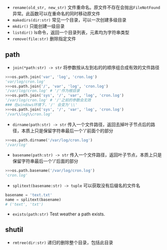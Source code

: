 - `rename(old_str, new_str)` 文件重命名。原文件不存在会抛出`FileNotFound`异常。此函数可以在重命名的同时移动原文件
- `makedirs(dir:str)` 常见一个目录，可以一次创建多级目录
- `mkdir()` 只能创建一级目录
- `listdir()` ls命令，返回一个目录列表，元素均为字符串类型
- `remove(file:str)` 删除指定文件
## path
- `join(*path:str) -> str` 将参数按从左到右的的顺序组合成有效的文件路径
```python
>>>os.path.join('var', 'log', 'cron.log')
'var/log/cron.log'
>>>os.path.join('/', 'var', 'log', 'cron.log')
'/var/log/cron.log' # '/'作为根目录
>>>os.path.join('sys', '/', 'var', 'log', 'cron.log')
'/var/log/cron.log' # '/'之前的参数会无效
### 在windows环境下，'/' 会变为'\\'
>>>os.path.join('sys', '/', 'var', 'log', 'cron.log')
'/var\\log\\cron.log'
```

- `dirname(path:str) -> str` 传入一个文件路径，返回去掉叶子节点后的路径，本质上只是保留字符串最后一个'/'前面个的部分
```python
>>>os.path.dirname('/var/log/cron.log')
'/var/log'
```

- `basename(path:str) -> str` 传入一个文件路径，返回叶子节点，本质上只是保留字符串最后一个'/'后面的部分
```python
>>>os.path.basename('/var/log/cron.log')
'cron.log'
```

- `splitext(basename:str) -> tuple` 可以获取没有后缀名的文件名
```Python
basename = 'text.txt'
name = splitext(basename)
# ('text', 'txt')
```

- `exists(path:str)` Test weather a path exists.

## shutil
- `rmtree(dir:str)` 递归的删除整个目录，包括此目录


